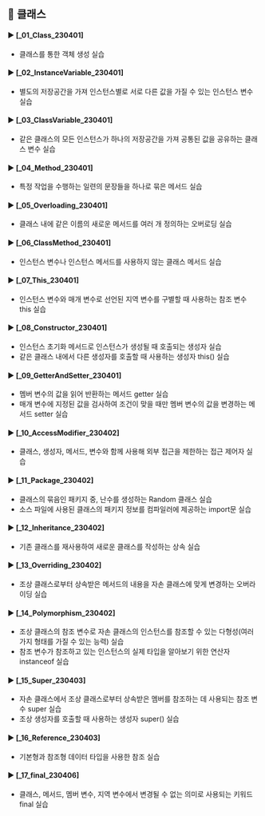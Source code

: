####
## 📌 클래스
####
#### ► [_01_Class_230401]
- 클래스를 통한 객체 생성 실습
####
#### ► [_02_InstanceVariable_230401]
- 별도의 저장공간을 가져 인스턴스별로 서로 다른 값을 가질 수 있는 인스턴스 변수 실습
####
#### ► [_03_ClassVariable_230401]
- 같은 클래스의 모든 인스턴스가 하나의 저장공간을 가져 공통된 값을 공유하는 클래스 변수 실습
####
#### ► [_04_Method_230401]
- 특정 작업을 수행하는 일련의 문장들을 하나로 묶은 메서드 실습
####
#### ► [_05_Overloading_230401]
- 클래스 내에 같은 이름의 새로운 메서드를 여러 개 정의하는 오버로딩 실습
####
#### ► [_06_ClassMethod_230401]
- 인스턴스 변수나 인스턴스 메서드를 사용하지 않는 클래스 메서드 실습
####
#### ► [_07_This_230401]
- 인스턴스 변수와 매개 변수로 선언된 지역 변수를 구별할 때 사용하는 참조 변수 this 실습
####
#### ► [_08_Constructor_230401]
- 인스턴스 초기화 메서드로 인스턴스가 생성될 때 호출되는 생성자 실습
- 같은 클래스 내에서 다른 생성자를 호출할 때 사용하는 생성자 this() 실습
####
#### ► [_09_GetterAndSetter_230401]
- 멤버 변수의 값을 읽어 반환하는 메서드 getter 실습
- 매개 변수에 지정된 값을 검사하여 조건이 맞을 때만 멤버 변수의 값을 변경하는 메서드 setter 실습
####
#### ► [_10_AccessModifier_230402]
- 클래스, 생성자, 메서드, 변수와 함께 사용해 외부 접근을 제한하는 접근 제어자 실습
####
#### ► [_11_Package_230402]
- 클래스의 묶음인 패키지 중, 난수를 생성하는 Random 클래스 실습
- 소스 파일에 사용된 클래스의 패키지 정보를 컴파일러에 제공하는 import문 실습
####
#### ► [_12_Inheritance_230402]
- 기존 클래스를 재사용하여 새로운 클래스를 작성하는 상속 실습
####
#### ► [_13_Overriding_230402]
- 조상 클래스로부터 상속받은 메서드의 내용을 자손 클래스에 맞게 변경하는 오버라이딩 실습
####
#### ► [_14_Polymorphism_230402]
- 조상 클래스의 참조 변수로 자손 클래스의 인스턴스를 참조할 수 있는 다형성(여러 가지 형태를 가질 수 있는 능력) 실습
- 참조 변수가 참조하고 있는 인스턴스의 실제 타입을 알아보기 위한 연산자 instanceof 실습
####
#### ► [_15_Super_230403]
- 자손 클래스에서 조상 클래스로부터 상속받은 멤버를 참조하는 데 사용되는 참조 변수 super 실습
- 조상 생성자를 호출할 때 사용하는 생성자 super() 실습
####
#### ► [_16_Reference_230403]
- 기본형과 참조형 데이터 타입을 사용한 참조 실습
####
#### ► [_17_final_230406]
- 클래스, 메서드, 멤버 변수, 지역 변수에서 변경될 수 없는 의미로 사용되는 키워드 final 실습
####
